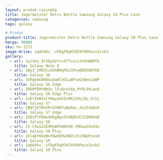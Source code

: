 ```yaml
---
layout: produk-casinghp
title: Jagermeister Retro Bottle Samsung Galaxy S9 Plus Case
categories: samsung
tags: galaxy

# Produk
product-title: Jagermeister Retro Bottle Samsung Galaxy S9 Plus Case
harga: 90000
sku: hn-1271
image-drive: 1q0U46x_-zFQgFRqH59Z9YURPwcoZxzb3
gallery:
  - url: 1yz4Xa_9t5Qy0zttvX7fcus1zhXhNNPFD
    title: Galaxy Note 8
  - url: 1By3_1MbXIukbhBMqPDsCRtwQ085OdYE0
    title: Galaxy S6
  - url: 1hPghmCW98SwXaHl3O1u8PteGtBeeJaWP
    title: Galaxy S6 Edge
  - url: 1RkMfEMrW05e_lFvQnxh4q_HYRL9VLwn8
    title: Galaxy S6 Edge Plus
  - url: 1uEYIbW3xCYHwyyehIw9621HyjOp_blhj
    title: Galaxy S7
  - url: 1BNfjKTH5VRrQ7W0YuNpR4u_dx25nkBvK
    title: Galaxy S7 Edge
  - url: 1U8sPlPb8w4HQgNpu5Yd8Qh3C319KBVm8
    title: Galaxy S8
  - url: 15-CXwS22E4MyWFhHBh9O-JMOwoGVed4a
    title: Galaxy S8 Plus
  - url: 1klqAYWxeWxFBwKB9wVWZsx5iSNpPsasm
    title: Galaxy S9
  - url: 1q0U46x_-zFQgFRqH59Z9YURPwcoZxzb3
    title: Galaxy S9 Plus
---
```

